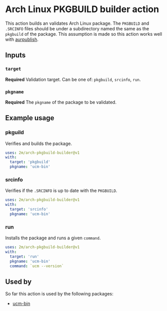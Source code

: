 # Arch Linux PKGBUILD builder action

This action builds an validates Arch Linux package.
The `PKGBUILD` and `.SRCINFO` files should be under a subdirectory named the same as the `pkgbuild` of the package.
This assumption is made so this action works well with [aurpublish].

[aurpublish]: https://github.com/eli-schwartz/aurpublish

## Inputs

### `target`

**Required** Validation target. Can be one of: `pkgbuild`, `srcinfo`, `run`.

### `pkgname`

**Required** The `pkgname` of the package to be validated.

## Example usage

### pkguild

Verifies and builds the package.

```yml
uses: 2m/arch-pkgbuild-builder@v1
with:
  target: 'pkgbuild'
  pkgname: 'ucm-bin'
```

### srcinfo

Verifies if the `.SRCINFO` is up to date with the `PKGBUILD`.

```yml
uses: 2m/arch-pkgbuild-builder@v1
with:
  target: 'srcinfo'
  pkgname: 'ucm-bin'
```

### run

Installs the package and runs a given `command`.

```yml
uses: 2m/arch-pkgbuild-builder@v1
with:
  target: 'run'
  pkgname: 'ucm-bin'
  command: `ucm --version`
```

## Used by

So far this action is used by the following packages:

* [ucm-bin](https://github.com/2m/ucm-bin-pkgbuild)
